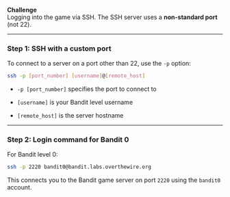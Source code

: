 **Challenge**  
Logging into the game via SSH. The SSH server uses a **non-standard port** (not 22).

---

### Step 1: SSH with a custom port
To connect to a server on a port other than 22, use the `-p` option:

```bash
ssh -p [port_number] [username]@[remote_host]
````

- `-p [port_number]` specifies the port to connect to
    
- `[username]` is your Bandit level username
    
- `[remote_host]` is the server hostname


---

### Step 2: Login command for Bandit 0

For Bandit level 0:

```bash
ssh -p 2220 bandit0@bandit.labs.overthewire.org
```

This connects you to the Bandit game server on port `2220` using the `bandit0` account.
